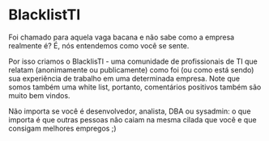 BlacklistTI
===========


Foi chamado para aquela vaga bacana e não sabe como a empresa realmente é? É,
nós entendemos como você se sente.

Por isso criamos o BlacklisTI - uma comunidade de profissionais de TI que
relatam (anonimamente ou publicamente) como foi (ou como está sendo) sua
experiência de trabalho em uma determinada empresa. Note que somos também uma
white list, portanto, comentários positivos também são muito bem vindos.

Não importa se você é desenvolvedor, analista, DBA ou sysadmin: o que importa é
que outras pessoas não caiam na mesma cilada que você e que consigam melhores
empregos ;)
